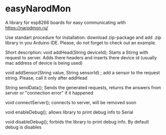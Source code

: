 # easyNarodMon
A library for esp8266 boards for easy communicating with https://narodmon.ru/

Use standart procedure for installation: download zip-package and add .zip library in you Arduino IDE. Please, do not forget to check out an example.

Short description:
void addHead(String deviceId);
Starts a Stirng with request to server. Adds there headers and inserts there device id (usually mac address of device is being used)

void addSensor(String value, String sensorId) ;
add a sensor to the request string. Please, call it only after addHead

String sendData();
Sends the generated requests, returns the answers from server or "connection error" if it happened

void connectServer();
connects to server, will be removed soon

void enableDebug();
allows library to print debug info to Serial

void disableDebug();
forbids the library to print debug info. By default debug is disables
